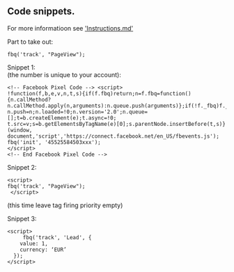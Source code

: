 ## Code snippets. ##  
For more informatioon see ['Instructions.md'](instructions.md)


Part to take out:
```
fbq('track', "PageView");  
```
Snippet 1:  
(the number is unique to your account):
```
<!-- Facebook Pixel Code --> <script>
!function(f,b,e,v,n,t,s){if(f.fbq)return;n=f.fbq=function(){n.callMethod?
n.callMethod.apply(n,arguments):n.queue.push(arguments)};if(!f._fbq)f._fbq=n;
n.push=n;n.loaded=!0;n.version='2.0';n.queue=[];t=b.createElement(e);t.async=!0;
t.src=v;s=b.getElementsByTagName(e)[0];s.parentNode.insertBefore(t,s)}(window,
document,'script','https://connect.facebook.net/en_US/fbevents.js');
fbq('init', '45525584503xxx');
</script>  
<!-- End Facebook Pixel Code -->  
```

Snippet 2:  
```
<script>
fbq('track', "PageView");
 </script>  
 ```
(this time leave tag firing priority empty)  

Snippet 3:

```
<script>
 	 fbq('track', 'Lead', {
    value: 1,
    currency: ‘EUR’
  });
</script>  
```
